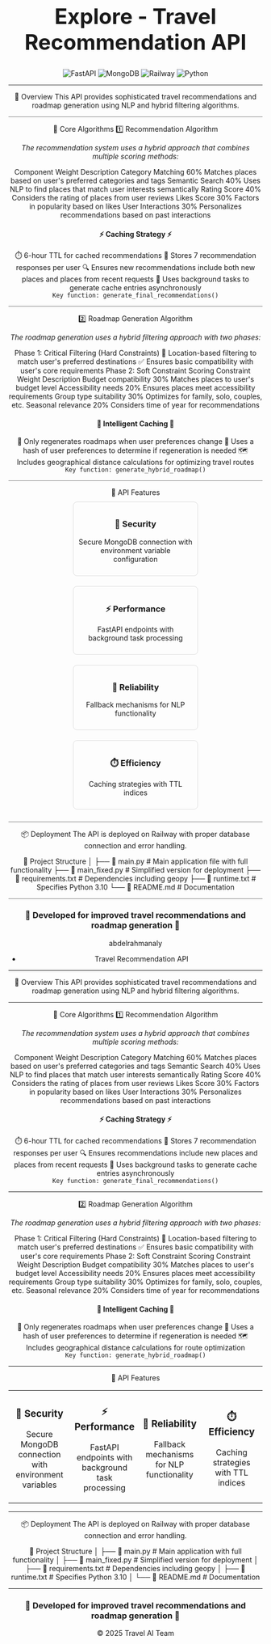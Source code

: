 <h1 align="center" style="font-size:3em;font-weight:900;"> <b>Explore - Travel Recommendation API</b> </h1> <div align="center"><div align="center"> <img src="https://img.shields.io/badge/FastAPI-005571?style=for-the-badge&logo=fastapi" alt="FastAPI"/> <img src="https://img.shields.io/badge/MongoDB-4EA94B?style=for-the-badge&logo=mongodb&logoColor=white" alt="MongoDB"/> <img src="https://img.shields.io/badge/Railway-0B0D0E?style=for-the-badge&logo=railway&logoColor=white" alt="Railway"/> <img src="https://img.shields.io/badge/Python-3776AB?style=for-the-badge&logo=python&logoColor=white" alt="Python"/> </div> <hr style="height:1px;border:none;color:#333;background-color:#333;" />
📌 Overview
This API provides sophisticated travel recommendations and roadmap generation using NLP and hybrid filtering algorithms.

<hr style="height:1px;border-width:0;color:gray;background-color:gray">
🧠 Core Algorithms
1️⃣ Recommendation Algorithm
<p><em>The recommendation system uses a hybrid approach that combines multiple scoring methods:</em></p>
Component	Weight	Description
Category Matching	60%	Matches places based on user's preferred categories and tags
Semantic Search	40%	Uses NLP to find places that match user interests semantically
Rating Score	40%	Considers the rating of places from user reviews
Likes Score	30%	Factors in popularity based on likes
User Interactions	30%	Personalizes recommendations based on past interactions
<div align="center"> <h4>⚡ Caching Strategy ⚡</h4> </div>
⏱️ 6-hour TTL for cached recommendations
🔄 Stores 7 recommendation responses per user
🔍 Ensures new recommendations include both new places and places from recent requests
🚀 Uses background tasks to generate cache entries asynchronously
<div align="center"> <code>Key function: generate_final_recommendations()</code> </div> <hr style="height:1px;border-width:0;color:gray;background-color:gray">
2️⃣ Roadmap Generation Algorithm
<p><em>The roadmap generation uses a hybrid filtering approach with two phases:</em></p>
Phase 1: Critical Filtering (Hard Constraints)
📍 Location-based filtering to match user's preferred destinations
✅ Ensures basic compatibility with user's core requirements
Phase 2: Soft Constraint Scoring
Constraint	Weight	Description
Budget compatibility	30%	Matches places to user's budget level
Accessibility needs	20%	Ensures places meet accessibility requirements
Group type suitability	30%	Optimizes for family, solo, couples, etc.
Seasonal relevance	20%	Considers time of year for recommendations
<div align="center"> <h4>🧩 Intelligent Caching 🧩</h4> </div>
🔄 Only regenerates roadmaps when user preferences change
🔑 Uses a hash of user preferences to determine if regeneration is needed
🗺️ Includes geographical distance calculations for optimizing travel routes
<div align="center"> <code>Key function: generate_hybrid_roadmap()</code> </div> <hr style="height:1px;border-width:0;color:gray;background-color:gray">
🚀 API Features
<div style="display: flex; flex-wrap: wrap; justify-content: space-around;"> <div style="flex: 0 0 45%; margin: 10px; padding: 10px; border: 1px solid #ddd; border-radius: 8px;"> <h3 align="center">🔐 Security</h3> <p>Secure MongoDB connection with environment variable configuration</p> </div> <div style="flex: 0 0 45%; margin: 10px; padding: 10px; border: 1px solid #ddd; border-radius: 8px;"> <h3 align="center">⚡ Performance</h3> <p>FastAPI endpoints with background task processing</p> </div> <div style="flex: 0 0 45%; margin: 10px; padding: 10px; border: 1px solid #ddd; border-radius: 8px;"> <h3 align="center">🔄 Reliability</h3> <p>Fallback mechanisms for NLP functionality</p> </div> <div style="flex: 0 0 45%; margin: 10px; padding: 10px; border: 1px solid #ddd; border-radius: 8px;"> <h3 align="center">⏱️ Efficiency</h3> <p>Caching strategies with TTL indices</p> </div> </div> <hr style="height:1px;border-width:0;color:gray;background-color:gray">
📦 Deployment
The API is deployed on Railway with proper database connection and error handling.

📂 Project Structure
│
├── 📄 main.py            # Main application file with full functionality
├── 📄 main_fixed.py      # Simplified version for deployment
├── 📄 requirements.txt   # Dependencies including geopy
├── 📄 runtime.txt        # Specifies Python 3.10
└── 📄 README.md          # Documentation
<hr style="height:1px;border-width:0;color:gray;background-color:gray"> <div align="center"> <h3>🌟 Developed for improved travel recommendations and roadmap generation 🌟</h3> </div>


abdelrahmanaly
 - Travel Recommendation API
<hr>
📌 Overview
This API provides sophisticated travel recommendations and roadmap generation using NLP and hybrid filtering algorithms.

<hr>
🧠 Core Algorithms
1️⃣ Recommendation Algorithm
<p><em>The recommendation system uses a hybrid approach that combines multiple scoring methods:</em></p>
Component	Weight	Description
Category Matching	60%	Matches places based on user's preferred categories and tags
Semantic Search	40%	Uses NLP to find places that match user interests semantically
Rating Score	40%	Considers the rating of places from user reviews
Likes Score	30%	Factors in popularity based on likes
User Interactions	30%	Personalizes recommendations based on past interactions
<div align="center"> <h4>⚡ Caching Strategy ⚡</h4> </div>
⏱️ 6-hour TTL for cached recommendations
🔄 Stores 7 recommendation responses per user
🔍 Ensures recommendations include new places and places from recent requests
🚀 Uses background tasks to generate cache entries asynchronously
<div align="center"> <code>Key function: generate_final_recommendations()</code> </div> <hr>
2️⃣ Roadmap Generation Algorithm
<p><em>The roadmap generation uses a hybrid filtering approach with two phases:</em></p>
Phase 1: Critical Filtering (Hard Constraints)
📍 Location-based filtering to match user's preferred destinations
✅ Ensures basic compatibility with user's core requirements
Phase 2: Soft Constraint Scoring
Constraint	Weight	Description
Budget compatibility	30%	Matches places to user's budget level
Accessibility needs	20%	Ensures places meet accessibility requirements
Group type suitability	30%	Optimizes for family, solo, couples, etc.
Seasonal relevance	20%	Considers time of year for recommendations
<div align="center"> <h4>🧩 Intelligent Caching 🧩</h4> </div>
🔄 Only regenerates roadmaps when user preferences change
🔑 Uses a hash of user preferences to determine if regeneration is needed
🗺️ Includes geographical distance calculations for route optimization
<div align="center"> <code>Key function: generate_hybrid_roadmap()</code> </div> <hr>
🚀 API Features
<table width="100%"> <tr> <td align="center" width="25%"> <h3>🔐 Security</h3> <p>Secure MongoDB connection with environment variables</p> </td> <td align="center" width="25%"> <h3>⚡ Performance</h3> <p>FastAPI endpoints with background task processing</p> </td> <td align="center" width="25%"> <h3>🔄 Reliability</h3> <p>Fallback mechanisms for NLP functionality</p> </td> <td align="center" width="25%"> <h3>⏱️ Efficiency</h3> <p>Caching strategies with TTL indices</p> </td> </tr> </table> <hr>
📦 Deployment
The API is deployed on Railway with proper database connection and error handling.

📂 Project Structure
│
├── 📄 main.py            # Main application with full functionality
│
├── 📄 main_fixed.py      # Simplified version for deployment
│
├── 📄 requirements.txt   # Dependencies including geopy
│
├── 📄 runtime.txt        # Specifies Python 3.10
│
└── 📄 README.md          # Documentation
<hr> <div align="center"> <h3>🌟 Developed for improved travel recommendations and roadmap generation 🌟</h3> <p>© 2025 Travel AI Team</p> </div>
